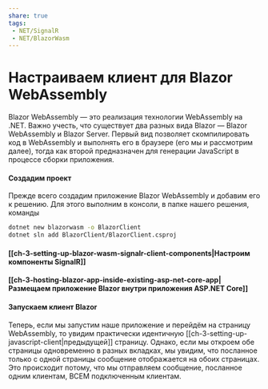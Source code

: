 ```yaml
---
share: true
tags:
 - NET/SignalR
 - NET/BlazorWasm
---
```

# Настраиваем клиент для Blazor WebAssembly
Blazor WebAssembly — это реализация технологии WebAssembly на .NET.
Важно учесть, что существует два разных вида Blazor — Blazor WebAssembly и Blazor Server. Первый вид позволяет скомпилировать код в WebAssembly и выполнять его в браузере (его мы и рассмотрим далее), тогда как второй предназначен для генерации JavaScript в процессе сборки приложения.
#### Создадим проект
Прежде всего создадим приложение Blazor WebAssembly и добавим его к решению. Для этого выполним в консоли, в папке нашего решения, команды
```bash
dotnet new blazorwasm -o BlazorClient
dotnet sln add BlazorClient/BlazorClient.csproj
```
#### [[ch-3-setting-up-blazor-wasm-signalr-client-components|Настроим компоненты SignalR]]
#### [[ch-3-hosting-blazor-app-inside-existing-asp-net-core-app|Размещаем приложение Blazor внутри приложения ASP.NET Core]]
#### Запускаем клиент Blazor
Теперь, если мы запустим наше приложение и перейдём на страницу WebAssembly, то увидим практически идентичную [[ch-3-setting-up-javascript-client|предыдущей]] страницу. Однако, если мы откроем обе страницы одновременно в разных вкладках, мы увидим, что посланное только с одной страницы сообщение отображается на обоих страницах. Это происходит потому, что мы отправляем сообщение, посланное одним клиентам, ВСЕМ подключенным клиентам.